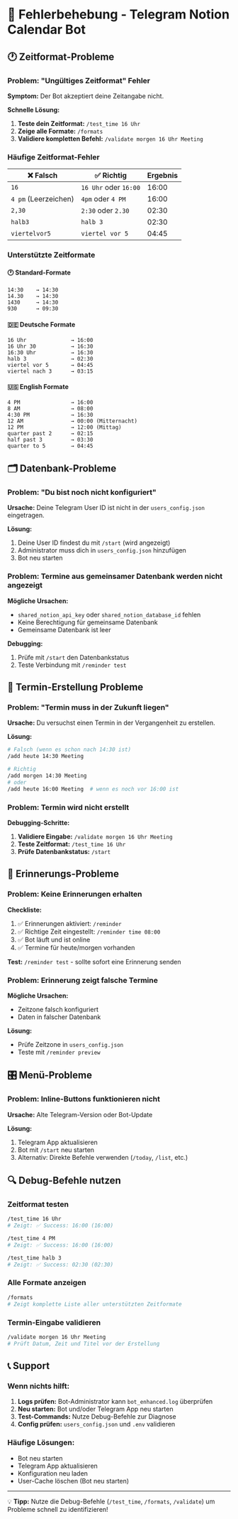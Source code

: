 # 🔧 Fehlerbehebung - Telegram Notion Calendar Bot

## 🕐 Zeitformat-Probleme

### Problem: "Ungültiges Zeitformat" Fehler

**Symptom:** Der Bot akzeptiert deine Zeitangabe nicht.

**Schnelle Lösung:**
1. **Teste dein Zeitformat:** `/test_time 16 Uhr`
2. **Zeige alle Formate:** `/formats`
3. **Validiere kompletten Befehl:** `/validate morgen 16 Uhr Meeting`

### Häufige Zeitformat-Fehler

| ❌ Falsch | ✅ Richtig | Ergebnis |
|-----------|------------|----------|
| `16` | `16 Uhr` oder `16:00` | 16:00 |
| `4 pm` (Leerzeichen) | `4pm` oder `4 PM` | 16:00 |
| `2,30` | `2:30` oder `2.30` | 02:30 |
| `halb3` | `halb 3` | 02:30 |
| `viertelvor5` | `viertel vor 5` | 04:45 |

### Unterstützte Zeitformate

#### 🕐 Standard-Formate
```
14:30    → 14:30
14.30    → 14:30  
1430     → 14:30
930      → 09:30
```

#### 🇩🇪 Deutsche Formate
```
16 Uhr              → 16:00
16 Uhr 30           → 16:30
16:30 Uhr           → 16:30
halb 3              → 02:30
viertel vor 5       → 04:45
viertel nach 3      → 03:15
```

#### 🇺🇸 English Formate
```
4 PM                → 16:00
8 AM                → 08:00
4:30 PM             → 16:30
12 AM               → 00:00 (Mitternacht)
12 PM               → 12:00 (Mittag)
quarter past 2      → 02:15
half past 3         → 03:30
quarter to 5        → 04:45
```

## 🗂 Datenbank-Probleme

### Problem: "Du bist noch nicht konfiguriert"

**Ursache:** Deine Telegram User ID ist nicht in der `users_config.json` eingetragen.

**Lösung:**
1. Deine User ID findest du mit `/start` (wird angezeigt)
2. Administrator muss dich in `users_config.json` hinzufügen
3. Bot neu starten

### Problem: Termine aus gemeinsamer Datenbank werden nicht angezeigt

**Mögliche Ursachen:**
- `shared_notion_api_key` oder `shared_notion_database_id` fehlen
- Keine Berechtigung für gemeinsame Datenbank
- Gemeinsame Datenbank ist leer

**Debugging:**
1. Prüfe mit `/start` den Datenbankstatus
2. Teste Verbindung mit `/reminder test`

## 📅 Termin-Erstellung Probleme

### Problem: "Termin muss in der Zukunft liegen"

**Ursache:** Du versuchst einen Termin in der Vergangenheit zu erstellen.

**Lösung:**
```bash
# Falsch (wenn es schon nach 14:30 ist)
/add heute 14:30 Meeting

# Richtig
/add morgen 14:30 Meeting
# oder
/add heute 16:00 Meeting  # wenn es noch vor 16:00 ist
```

### Problem: Termin wird nicht erstellt

**Debugging-Schritte:**
1. **Validiere Eingabe:** `/validate morgen 16 Uhr Meeting`
2. **Teste Zeitformat:** `/test_time 16 Uhr`
3. **Prüfe Datenbankstatus:** `/start`

## 📨 Erinnerungs-Probleme

### Problem: Keine Erinnerungen erhalten

**Checkliste:**
1. ✅ Erinnerungen aktiviert: `/reminder`
2. ✅ Richtige Zeit eingestellt: `/reminder time 08:00`
3. ✅ Bot läuft und ist online
4. ✅ Termine für heute/morgen vorhanden

**Test:** `/reminder test` - sollte sofort eine Erinnerung senden

### Problem: Erinnerung zeigt falsche Termine

**Mögliche Ursachen:**
- Zeitzone falsch konfiguriert
- Daten in falscher Datenbank

**Lösung:**
- Prüfe Zeitzone in `users_config.json`
- Teste mit `/reminder preview`

## 🎛 Menü-Probleme

### Problem: Inline-Buttons funktionieren nicht

**Ursache:** Alte Telegram-Version oder Bot-Update

**Lösung:**
1. Telegram App aktualisieren
2. Bot mit `/start` neu starten
3. Alternativ: Direkte Befehle verwenden (`/today`, `/list`, etc.)

## 🔍 Debug-Befehle nutzen

### Zeitformat testen
```bash
/test_time 16 Uhr
# Zeigt: ✅ Success: 16:00 (16:00)

/test_time 4 PM  
# Zeigt: ✅ Success: 16:00 (16:00)

/test_time halb 3
# Zeigt: ✅ Success: 02:30 (02:30)
```

### Alle Formate anzeigen
```bash
/formats
# Zeigt komplette Liste aller unterstützten Zeitformate
```

### Termin-Eingabe validieren
```bash
/validate morgen 16 Uhr Meeting
# Prüft Datum, Zeit und Titel vor der Erstellung
```

## 📞 Support

### Wenn nichts hilft:

1. **Logs prüfen:** Bot-Administrator kann `bot_enhanced.log` überprüfen
2. **Neu starten:** Bot und/oder Telegram App neu starten
3. **Test-Commands:** Nutze Debug-Befehle zur Diagnose
4. **Config prüfen:** `users_config.json` und `.env` validieren

### Häufige Lösungen:
- Bot neu starten
- Telegram App aktualisieren  
- Konfiguration neu laden
- User-Cache löschen (Bot neu starten)

---

💡 **Tipp:** Nutze die Debug-Befehle (`/test_time`, `/formats`, `/validate`) um Probleme schnell zu identifizieren!